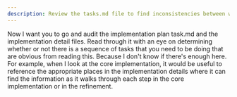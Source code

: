 ```yaml
---
description: Review the tasks.md file to find inconsistencies between what we planned to do and what were planning to do next.
---
```


Now I want you to go and audit the implementation plan task.md and the implementation detail files.
Read through it with an eye on determining whether or not there is a sequence of tasks that you need to be doing that are obvious from reading this.
Because I don't know if there's enough here. For example, when I look at the core implementation,
it would be useful to reference the appropriate places in the implementation details where it can find the information as it walks through each step in the core implementation
or in the refinement.
